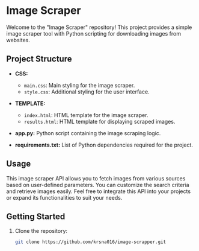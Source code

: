 # Image Scraper

Welcome to the "Image Scraper" repository! This project provides a simple image scraper tool with Python scripting for downloading images from websites.

## Project Structure

- **CSS:**
  - `main.css`: Main styling for the image scraper.
  - `style.css`: Additional styling for the user interface.

- **TEMPLATE:**
  - `index.html`: HTML template for the image scraper.
  - `results.html`: HTML template for displaying scraped images.

- **app.py:** Python script containing the image scraping logic.
- **requirements.txt:** List of Python dependencies required for the project.


## Usage

This image scraper API allows you to fetch images from various sources based on user-defined parameters. You can customize the search criteria and retrieve images easily. Feel free to integrate this API into your projects or expand its functionalities to suit your needs.

## Getting Started

1. Clone the repository:
   ```bash
   git clone https://github.com/krsna016/image-scrapper.git
